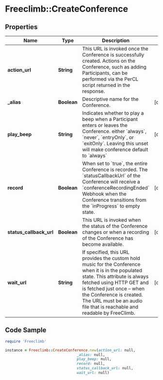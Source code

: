 # Freeclimb::CreateConference

## Properties

Name | Type | Description | Notes
------------ | ------------- | ------------- | -------------
**action_url** | **String** |  This URL is invoked once the Conference is successfully created. Actions on the Conference, such as adding Participants, can be performed via the PerCL script returned in the response.  | 
**_alias** | **Boolean** | Descriptive name for the Conference.  | [optional] 
**play_beep** | **String** | Indicates whether to play a beep when a Participant enters or leaves the Conference. either &#x60;always&#x60;, &#x60;never&#x60;, &#x60;entryOnly&#x60;, or &#x60;exitOnly&#x60;. Leaving this unset will make conference default to &#x60;always&#x60;  | [optional] 
**record** | **Boolean** | When set to &#x60;true&#x60;, the entire Conference is recorded. The &#x60;statusCallbackUrl&#x60; of the Conference will receive a &#x60;conferenceRecordingEnded&#x60; Webhook when the Conference transitions from the &#x60;inProgress&#x60; to empty state. | [optional] 
**status_callback_url** | **Boolean** | This URL is invoked when the status of the Conference changes or when a recording of the Conference has become available. | [optional] 
**wait_url** | **String** | If specified, this URL provides the custom hold music for the Conference when it is in the populated state. This attribute is always fetched using HTTP GET and is fetched just once – when the Conference is created. The URL must be an audio file that is reachable and readable by FreeClimb. | [optional] 

## Code Sample

```ruby
require 'Freeclimb'

instance = Freeclimb::CreateConference.new(action_url: null,
                                 _alias: null,
                                 play_beep: null,
                                 record: null,
                                 status_callback_url: null,
                                 wait_url: null)
```


